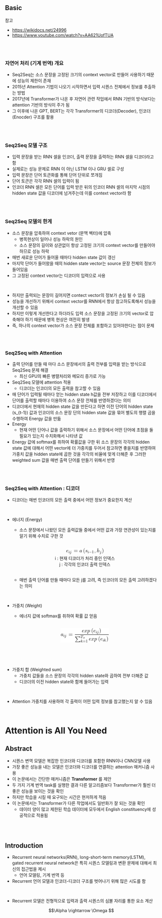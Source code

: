 ## Basic
참고
- https://wikidocs.net/24996
- https://www.youtube.com/watch?v=AA621UofTUA

<br>
<br>

### 자연어 처리 (기계 번역) 개요
- Seq2Seq는 소스 문장을 고정된 크기의 context vector로 만들어 사용하기 때문에 성능의 제한이 존재
- 2015년 Attention 기법이 나오기 시작하면서 입력 시퀀스 전체에서 정보를 추출하는 방법
- 2017년에 Transformer가 나온 후 자연어 관련 작업에서 RNN 기반의 방식보다는 attention 기반의 방식이 주가 됨
- 그 이후에 나온 GPT, BERT는 각각 Transformer의 디코더(Decoder), 인코더 (Enocder) 구조를 활용

<br>
<br>

### Seq2Seq 모델 구조
- 입력 문장을 받는 RNN 셀을 인코더, 출력 문장을 출력하는 RNN 셀을 디코더라고 함
- 실제로는 성능 문제로 RNN 이 아닌 LSTM 이나 GRU 셀로 구성
- 입력 문장은 단어 토큰화를 통해 단어 단위로 쪼개짐
- 단어 토큰은 각각 RNN 셀의 입력이 됨
- 인코더 RNN 셀은 모든 단어를 입력 받은 뒤의 인코더 RNN 셀의 마지막 시점의 hidden state 값을 디코더에 넘겨주는데 이를 context vector라 함 

<br>
<br>

### Seq2Seq 모델의 한게
- 소스 문장을 압축하여 context vetor (문맥 벡터)에 압축
    - 병목현상이 일어나 성능 하락의 원인
    - 소스 문장의 길이와 상관없이 항상 고정된 크기의 context vector를 만들어야 하므로 성능 하락
- 매번 새로운 단어가 들어올 때마다 hidden state 값이 갱신
- 마지막 단어가 들어왔을 때의 hidden state vector는 source 문장 전체의 정보가 들어있음  
- 그 고정된 context vector는 디코더의 입력으로 사용

<br>

- 하지만 출력되는 문장이 길어지면 contect vector의 정보가 손실 될 수 있음 
- 성능을 개선하기 위해서 context vector를 RNN에서 항상 참고하도록해서 성능을 개선할 수 있음
- 하지만 이렇게 개선한다고 하더라도 입력 소스 문장을 고정된 크기의 vector로 압축해야 하기 때문에 병목 현상은 여전히 발생 
- 즉, 하나의 context vector가 소스 문장 전체를 포함하고 있어야한다는 점이 문제

<br>
<br>

### Seq2Seq with Attention
- 출력 단어를 만들 때 마다 소스 문장에서의 출력 전부를 입력을 받는 방식으로 Seq2Seq 문제 해결
    - 최신 GPU의 빠른 병렬처리와 메모리 증가로 가능
- Seq2Seq 모델에 attention 적용
    - 디코더는 인코더의 모든 출력을 참고할 수 있음 
- 매 단어가 입력될 때마다 얻는 hidden state h값을 전부 저장하고 이를 디코더에서 단어를 출력할 때마다 이용하여 소스 문장 전체를 반영하겠다는 의미 
- 디코더에서 현재의 hidden state 값을 만든다고 하면 이전 단어의 hidden state (s_{t-1}) 값과 인코더의 소스 문장 단의 hidden state 값을 묶어 별도의 행렬 곱을 수행하여 Energy 값을 만듦 
- Energy
    - 현재 어떤 단어나 값을 출력하기 위해서 소스 문장에서 어떤 단어에 초점을 둘 필요가 있는지 수치화해서 나타낸 값
- Energy 값에 softmax를 취하여 확률값을 구한 뒤 소스 문장의 각각의 hidden state 값에 대해서 어떤 vector에 더 가중치를 두어서 참고하면 좋을지를 반영하여 가중치 값을 hidden state에 곱한 것을 각각의 비율에 맞게 더해준 후 그러한 weighted sum 값을 매번 출력 단어를 만들기 위해서 반영 


<br>
<br>


### Seq2Seq with Attention : 디코더
- 디코더는 매번 인코더의 모든 출력 중에서 어떤 정보가 중요한지 계산


<br>

- 에너지 (Energy) 
    - 소스 문장에서 나왔던 모든 출력값들 중에서 어떤 값과 가장 연관성이 있는지를 알기 위해 수치로 구한 것 

    <br>

    <p align=center><img src="./images/3/1.png"><br> 
                    i : 현재 디코더가 처리 중인 인덱스 <br>
                    j : 각각의 인코더 출력 인덱스</p>

    <br>

    - 매번 출력 단어를 만들 때마다 모든 j를 고려, 즉 인코더의 모든 출력 고려하겠다는 의미

<br>

- 가중치 (Weight)
    - 에너지 값에 softmax를 취하여 확률 값 얻음
   
    <br>

    <p align=center><img src="./images/3/2.png"></p>

    <br>
<br>

- 가중치 합 (Weighted sum)
    - 가중치 값들을 소스 문장의 각각의 hidden state와 곱하여 전부 더해준 값
    - 디코더의 이전 hidden state와 함께 들어가는 입력


<br>

- Attention 가중치를 사용하여 각 출력이 어떤 입력 정보를 참고했는지 알 수 있음 

<br>

# Attention is All You Need
## Abstract 
- 시퀀스 변역 모델은 복잡한 인코더와 디코더를 포함한 RNN이나 CNN모델 사용
- 가장 좋은 성능을 내는 모델은 인코더와 디코더를 연결하는 attention 매커니즘 사용
- 이 논문에서는 간단한 매커니즘은 **Transformer** 를 제안
- 두 가지 기계 번역 task를 실행한 결과 다른 알고리즘보다 Transformer가 훨씬 더 좋은 성능을 보이는 것을 확인
- 하지만 학습을 시킬 때 요구되는 시간은 현저하게 적음
- 이 논문에서는 Transformer가 다른 작업에서도 일반화가 잘 되는 것을 확인 
    - 데이터 양이 많고 제한된 학습 데이터에 모두에서 English constituency에 성공적으로 적용됨

<br>
<br>

## Introduction
- Recurrent neural networks(RNN), long-short-term memory(LSTM), gated recurrent neural network은 특히 시퀀스 모델링과 변환 문제에 대해서 최신의 접근법을 제시
    - 언어 모델링, 기계 번역 등
- Recurrent 언어 모델과 인코더-디코더 구조를 벗어나기 위해 많은 시도를 함

<br>

- Recurrent 모델은 전형적으로 입력과 출력 시퀀스의 심볼 자리를 통한 요소 계산

$$\Alpha \rightarrow \Omega $$

